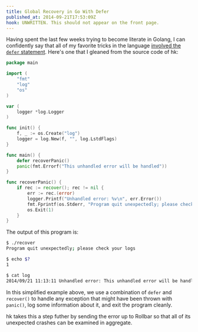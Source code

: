 ```yaml
---
title: Global Recovery in Go With Defer
published_at: 2014-09-21T17:53:09Z
hook: UNWRITTEN. This should not appear on the front page.
---
```


Having spent the last few weeks trying to become literate in Golang, I can
confidently say that all of my favorite tricks in the language [involved the
`defer` statement](https://golang.org/doc/effective_go.html#defer). Here's one
that I gleaned from the source code of hk:

``` go
package main

import (
	"fmt"
	"log"
	"os"
)

var (
	logger *log.Logger
)

func init() {
	f, _ := os.Create("log")
	logger = log.New(f, "", log.LstdFlags)
}

func main() {
	defer recoverPanic()
	panic(fmt.Errorf("This unhandled error will be handled"))
}

func recoverPanic() {
	if rec := recover(); rec != nil {
		err := rec.(error)
		logger.Printf("Unhandled error: %v\n", err.Error())
		fmt.Fprintf(os.Stderr, "Program quit unexpectedly; please check your logs\n")
		os.Exit(1)
	}
}
```

The output of this program is:

``` bash
$ ./recover
Program quit unexpectedly; please check your logs

$ echo $?
1

$ cat log
2014/09/21 11:13:11 Unhandled error: This unhandled error will be handled
```

In this simplified example above, we use a combination of `defer` and
`recover()` to handle any exception that might have been thrown with `panic()`,
log some information about it, and exit the program cleanly.

hk takes this a step futher by sending the error up to Rollbar so that all of
its unexpected crashes can be examined in aggregate.
